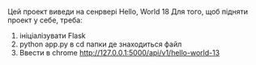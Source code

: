 Цей проект виведи на сенрвері Hello, World 18
Для того, щоб підняти проект у себе, треба:
  1. ініціалізувати Flask
  2. python app.py в cd папки де знаходиться файл
  3. Ввести в chrome http://127.0.0.1:5000/api/v1/hello-world-13
